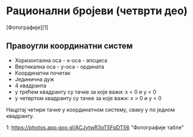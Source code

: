 # Рационални бројеви (четврти део)

[Фотографије][1]

## Правоугли координатни систем

- Хоризонтална оса - x-оса - апсциса
- Вертикална оса - y-оса - ордината
- Координатни почетак
- Јединична дуж
- 4 квадранта
- у трећем квадранту су тачке за које важи: x < 0 и y < 0
- у четвртом квадранту су тачке за које важи: x > 0 и y < 0

Нацртај четири тачке у координатном систему, сваку у по једном квадранту.

1: https://photos.app.goo.gl/ACJytwR3oT5FpDT56 "Фотографије табле"
